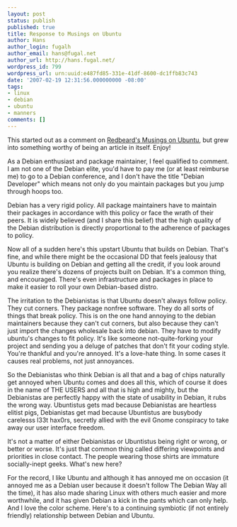 ```yaml
---
layout: post
status: publish
published: true
title: Response to Musings on Ubuntu
author: Hans
author_login: fugalh
author_email: hans@fugal.net
author_url: http://hans.fugal.net/
wordpress_id: 799
wordpress_url: urn:uuid:e487fd85-331e-41df-8600-dc1ffb83c743
date: '2007-02-19 12:31:56.000000000 -08:00'
tags:
- linux
- debian
- ubuntu
- manners
comments: []
---
```

<p>This started out as a comment on <a href="http://blog.josephhall.com/2007/02/musings-on-ubuntu.html">Redbeard's Musings on Ubuntu</a>, but grew into something worthy of being an article in itself. Enjoy!</p>

<p>As a Debian enthusiast and package maintainer, I feel qualified to comment. I am not one of the Debian elite, you'd have to pay me (or at least reimburse me) to go to a Debian conference, and I don't have the title "Debian Developer" which means not only do you maintain packages but you jump through hoops too.</p>

<p>Debian has a very rigid policy. All package maintainers have to maintain their packages in accordance with this policy or face the wrath of their peers. It is widely believed (and I share this belief) that the high quality of the Debian distribution is directly proportional to the adherence of packages to policy.</p>

<p>Now all of a sudden here's this upstart Ubuntu that builds on Debian. That's fine, and while there might be the occasional DD that feels jealousy that Ubuntu is building on Debian and getting all the credit, if you look around you realize there's dozens of projects built on Debian. It's a common thing, and encouraged. There's even infrastructure and packages in place to make it easier to roll your own Debian-based distro.</p>

<p>The irritation to the Debianistas is that Ubuntu doesn't always follow policy. They cut corners. They package nonfree software. They do all sorts of things that break policy. This is on the one hand annoying to the debian maintainers because they can't cut corners, but also because they can't just import the changes wholesale back into debian. They have to modify ubuntu's changes to fit policy. It's like someone not-quite-forking your project and sending you a deluge of patches that don't fit your coding style. You're thankful and you're annoyed. It's a love-hate thing. In some cases it causes real problems, not just annoyances.</p>

<p>So the Debianistas who think Debian is all that and a bag of chips naturally get annoyed when Ubuntu comes and does all this, which of course it does in the name of THE USERS and all that is high and mighty, but the Debianistas are perfectly happy with the state of usability in Debian, it rubs the wrong way. Ubuntistus gets mad because Debianistas are heartless elitist pigs, Debianistas get mad because Ubuntistus are busybody carelesss l33t hax0rs, secretly allied with the evil Gnome conspiracy to take away our user interface freedom.</p>

<p>It's not a matter of either Debianistas or Ubuntistus being right or wrong, or better or worse. It's just that common thing called differing viewpoints and priorities in close contact. The people wearing those shirts are immature socially-inept geeks. What's new here?</p>

<p>For the record, I like Ubuntu and although it has annoyed me on occasion (it annoyed me as a Debian user because it doesn't follow The Debian Way all the time), it has also made sharing Linux with others much easier and more worthwhile, and it has given Debian a kick in the pants which can only help. And I love the color scheme. Here's to a continuing symbiotic (if not entirely friendly) relationship between Debian and Ubuntu.</p>

